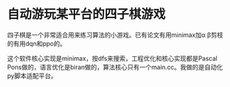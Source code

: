 # 自动游玩某平台的四子棋游戏

四子棋是一个非常适合用来练习算法的小游戏。已有论文有用minimax加α β剪枝的有用dqn和ppo的。

这个软件核心实现是minimax，按dfs来搜索，工程优化和核心实现都是Pascal Pons做的，语言优化是biran做的，算法核心只有一个main.cc。我做的是自动化py脚本适配平台。
